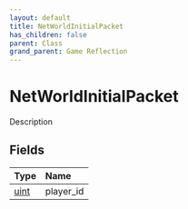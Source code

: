 ```yaml
---
layout: default
title: NetWorldInitialPacket
has_children: false
parent: Class
grand_parent: Game Reflection
---
```

# NetWorldInitialPacket
Description 

## Fields

| Type | Name |
|:----------|:--------------|
| [uint](/riftbreaker-wiki/docs/game-reflection/components/uint/) | player_id |

